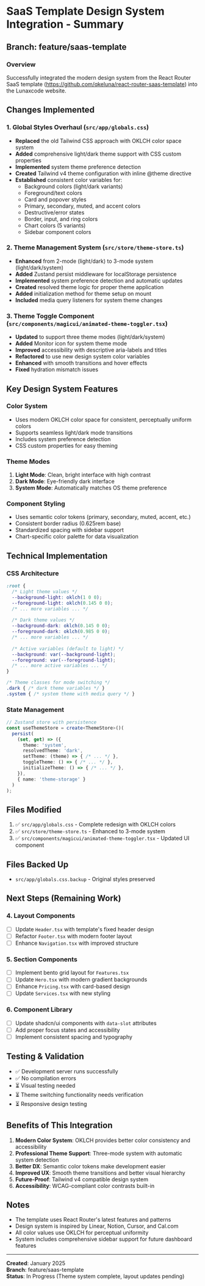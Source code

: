 # SaaS Template Design System Integration - Summary

## Branch: feature/saas-template

### Overview
Successfully integrated the modern design system from the React Router SaaS template (https://github.com/qkeluna/react-router-saas-template) into the Lunaxcode website.

## Changes Implemented

### 1. Global Styles Overhaul (`src/app/globals.css`)
- **Replaced** the old Tailwind CSS approach with OKLCH color space system
- **Added** comprehensive light/dark theme support with CSS custom properties
- **Implemented** system theme preference detection
- **Created** Tailwind v4 theme configuration with inline @theme directive
- **Established** consistent color variables for:
  - Background colors (light/dark variants)
  - Foreground/text colors
  - Card and popover styles
  - Primary, secondary, muted, and accent colors
  - Destructive/error states
  - Border, input, and ring colors
  - Chart colors (5 variants)
  - Sidebar component colors

### 2. Theme Management System (`src/store/theme-store.ts`)
- **Enhanced** from 2-mode (light/dark) to 3-mode system (light/dark/system)
- **Added** Zustand persist middleware for localStorage persistence
- **Implemented** system preference detection and automatic updates
- **Created** resolved theme logic for proper theme application
- **Added** initialization method for theme setup on mount
- **Included** media query listeners for system theme changes

### 3. Theme Toggle Component (`src/components/magicui/animated-theme-toggler.tsx`)
- **Updated** to support three theme modes (light/dark/system)
- **Added** Monitor icon for system theme mode
- **Improved** accessibility with descriptive aria-labels and titles
- **Refactored** to use new design system color variables
- **Enhanced** with smooth transitions and hover effects
- **Fixed** hydration mismatch issues

## Key Design System Features

### Color System
- Uses modern OKLCH color space for consistent, perceptually uniform colors
- Supports seamless light/dark mode transitions
- Includes system preference detection
- CSS custom properties for easy theming

### Theme Modes
1. **Light Mode**: Clean, bright interface with high contrast
2. **Dark Mode**: Eye-friendly dark interface
3. **System Mode**: Automatically matches OS theme preference

### Component Styling
- Uses semantic color tokens (primary, secondary, muted, accent, etc.)
- Consistent border radius (0.625rem base)
- Standardized spacing with sidebar support
- Chart-specific color palette for data visualization

## Technical Implementation

### CSS Architecture
```css
:root {
  /* Light theme values */
  --background-light: oklch(1 0 0);
  --foreground-light: oklch(0.145 0 0);
  /* ... more variables ... */
  
  /* Dark theme values */
  --background-dark: oklch(0.145 0 0);
  --foreground-dark: oklch(0.985 0 0);
  /* ... more variables ... */
  
  /* Active variables (default to light) */
  --background: var(--background-light);
  --foreground: var(--foreground-light);
  /* ... more active variables ... */
}

/* Theme classes for mode switching */
.dark { /* dark theme variables */ }
.system { /* system theme with media query */ }
```

### State Management
```typescript
// Zustand store with persistence
const useThemeStore = create<ThemeStore>()(
  persist(
    (set, get) => ({
      theme: 'system',
      resolvedTheme: 'dark',
      setTheme: (theme) => { /* ... */ },
      toggleTheme: () => { /* ... */ },
      initializeTheme: () => { /* ... */ },
    }),
    { name: 'theme-storage' }
  )
);
```

## Files Modified
1. ✅ `src/app/globals.css` - Complete redesign with OKLCH colors
2. ✅ `src/store/theme-store.ts` - Enhanced to 3-mode system
3. ✅ `src/components/magicui/animated-theme-toggler.tsx` - Updated UI component

## Files Backed Up
- `src/app/globals.css.backup` - Original styles preserved

## Next Steps (Remaining Work)

### 4. Layout Components
- [ ] Update `Header.tsx` with template's fixed header design
- [ ] Refactor `Footer.tsx` with modern footer layout
- [ ] Enhance `Navigation.tsx` with improved structure

### 5. Section Components
- [ ] Implement bento grid layout for `Features.tsx`
- [ ] Update `Hero.tsx` with modern gradient backgrounds
- [ ] Enhance `Pricing.tsx` with card-based design
- [ ] Update `Services.tsx` with new styling

### 6. Component Library
- [ ] Update shadcn/ui components with `data-slot` attributes
- [ ] Add proper focus states and accessibility
- [ ] Implement consistent spacing and typography

## Testing & Validation
- ✅ Development server runs successfully
- ✅ No compilation errors
- ⏳ Visual testing needed
- ⏳ Theme switching functionality needs verification
- ⏳ Responsive design testing

## Benefits of This Integration
1. **Modern Color System**: OKLCH provides better color consistency and accessibility
2. **Professional Theme Support**: Three-mode system with automatic system detection
3. **Better DX**: Semantic color tokens make development easier
4. **Improved UX**: Smooth theme transitions and better visual hierarchy
5. **Future-Proof**: Tailwind v4 compatible design system
6. **Accessibility**: WCAG-compliant color contrasts built-in

## Notes
- The template uses React Router's latest features and patterns
- Design system is inspired by Linear, Notion, Cursor, and Cal.com
- All color values use OKLCH for perceptual uniformity
- System includes comprehensive sidebar support for future dashboard features

---

**Created**: January 2025  
**Branch**: feature/saas-template  
**Status**: In Progress (Theme system complete, layout updates pending)

